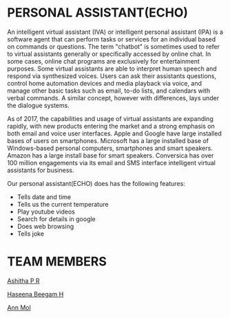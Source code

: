# PERSONAL ASSISTANT(ECHO)
An intelligent virtual assistant (IVA) or intelligent personal assistant (IPA) is a software agent that can perform tasks or services for an individual based on commands or questions. The term "chatbot" is sometimes used to refer to virtual assistants generally or specifically accessed by online chat. In some cases, online chat programs are exclusively for entertainment purposes. Some virtual assistants are able to interpret human speech and respond via synthesized voices. Users can ask their assistants questions, control home automation devices and media playback via voice, and manage other basic tasks such as email, to-do lists, and calendars with verbal commands. A similar concept, however with differences, lays under the dialogue systems.

As of 2017, the capabilities and usage of virtual assistants are expanding rapidly, with new products entering the market and a strong emphasis on both email and voice user interfaces. Apple and Google have large installed bases of users on smartphones. Microsoft has a large installed base of Windows-based personal computers, smartphones and smart speakers. Amazon has a large install base for smart speakers. Conversica has over 100 million engagements via its email and SMS interface intelligent virtual assistants for business.

Our personal assistant(ECHO) does has the following features:
- Tells date and time
- Tells us the current temperature
- Play youtube videos
- Search for details in google
- Does web browsing
- Tells joke

# TEAM MEMBERS
[Ashitha P R](https://github.com/Ashitha-18)

[Haseena Beegam H](https://github.com/HaseenaBeegamH)

[Ann Mol](https://github.com/AnnMol-2002)

